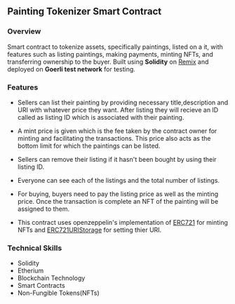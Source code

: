 ## Painting Tokenizer Smart Contract

### Overview

Smart contract to tokenize assets, specifically paintings, listed on a it, with features such as listing paintings, making payments, minting NFTs, and transferring ownership to the buyer. Built using **Solidity** on [Remix](https://www.google.com/url?sa=t&rct=j&q=&esrc=s&source=web&cd=&cad=rja&uact=8&ved=2ahUKEwiz7uKP96v9AhWKed4KHTOkBVYQFnoECA4QAQ&url=https%3A%2F%2Fremix.ethereum.org%2F&usg=AOvVaw3PN4PhZQHRRyT3Djgq-u69) and deployed on **Goerli test network** for testing.

### Features

- Sellers can list their painting by providing necessary title,description and URI with whatever price they want. After listing they will recieve an ID called as listing ID which is associated with their painting. 

- A mint price is given which is the fee taken by the contract owner for minting and facilitating the transactions. This price also acts as the bottom limit for which the paintings can be listed.

- Sellers can remove their listing if it hasn't been bought by using their listing ID.

- Everyone can see each of the listings and the total number of listings.

- For buying, buyers need to pay the listing price as well as the minting price. Once the transaction is complete an NFT of the painting will be assigned to them.

- This contract uses openzeppelin's implementation of [ERC721](https://docs.openzeppelin.com/contracts/4.x/erc721) for minting NFTs and [ERC721URIStorage](https://docs.openzeppelin.com/contracts/4.x/api/token/erc721#ERC721URIStorage) for setting thier URI.

### Technical Skills

- Solidity
- Etherium
- Blockchain Technology
- Smart Contracts
- Non-Fungible Tokens(NFTs)


